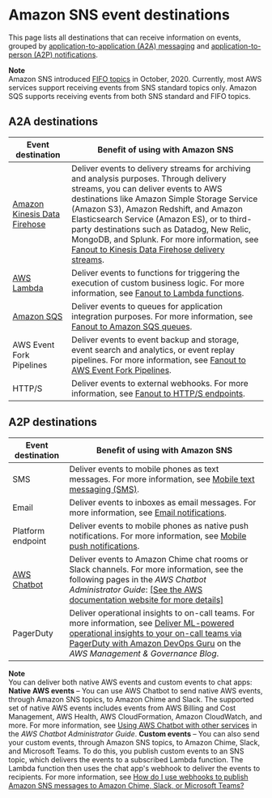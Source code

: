 # Amazon SNS event destinations<a name="sns-event-destinations"></a>

This page lists all destinations that can receive information on events, grouped by [application\-to\-application \(A2A\) messaging](sns-system-to-system-messaging.md) and [application\-to\-person \(A2P\) notifications](sns-user-notifications.md)\.

**Note**  
Amazon SNS introduced [FIFO topics](sns-fifo-topics.md) in October, 2020\. Currently, most AWS services support receiving events from SNS standard topics only\. Amazon SQS supports receiving events from both SNS standard and FIFO topics\.

## A2A destinations<a name="sns-event-destinations-a2a"></a>


| Event destination | Benefit of using with Amazon SNS | 
| --- | --- | 
|  [Amazon Kinesis Data Firehose](https://docs.aws.amazon.com/firehose/latest/dev/what-is-this-service.html)  |  Deliver events to delivery streams for archiving and analysis purposes\. Through delivery streams, you can deliver events to AWS destinations like Amazon Simple Storage Service \(Amazon S3\), Amazon Redshift, and Amazon Elasticsearch Service \(Amazon ES\), or to third\-party destinations such as Datadog, New Relic, MongoDB, and Splunk\. For more information, see [Fanout to Kinesis Data Firehose delivery streams](sns-firehose-as-subscriber.md)\.  | 
|  [AWS Lambda](https://docs.aws.amazon.com/lambda/latest/dg/welcome.html)  |  Deliver events to functions for triggering the execution of custom business logic\. For more information, see [Fanout to Lambda functions](sns-lambda-as-subscriber.md)\.  | 
|  [Amazon SQS](https://docs.aws.amazon.com/AWSSimpleQueueService/latest/SQSDeveloperGuide/welcome.html)  |  Deliver events to queues for application integration purposes\. For more information, see [Fanout to Amazon SQS queues](sns-sqs-as-subscriber.md)\.  | 
|  AWS Event Fork Pipelines  |  Deliver events to event backup and storage, event search and analytics, or event replay pipelines\. For more information, see [Fanout to AWS Event Fork Pipelines](sns-fork-pipeline-as-subscriber.md)\.  | 
|  HTTP/S  |  Deliver events to external webhooks\. For more information, see [Fanout to HTTP/S endpoints](sns-http-https-endpoint-as-subscriber.md)\.  | 

## A2P destinations<a name="sns-event-destinations-a2p"></a>


| Event destination | Benefit of using with Amazon SNS | 
| --- | --- | 
|  SMS  |  Deliver events to mobile phones as text messages\. For more information, see [Mobile text messaging \(SMS\)](sns-mobile-phone-number-as-subscriber.md)\.  | 
|  Email  |  Deliver events to inboxes as email messages\. For more information, see [Email notifications](sns-email-notifications.md)\.  | 
|  Platform endpoint  |  Deliver events to mobile phones as native push notifications\. For more information, see [Mobile push notifications](sns-mobile-application-as-subscriber.md)\.  | 
|  [AWS Chatbot](https://docs.aws.amazon.com/chatbot/latest/adminguide/what-is.html)  |  Deliver events to Amazon Chime chat rooms or Slack channels\. For more information, see the following pages in the *AWS Chatbot Administrator Guide*: [\[See the AWS documentation website for more details\]](http://docs.aws.amazon.com/sns/latest/dg/sns-event-destinations.html)  | 
|  PagerDuty  |  Deliver operational insights to on\-call teams\. For more information, see [Deliver ML\-powered operational insights to your on\-call teams via PagerDuty with Amazon DevOps Guru](https://aws.amazon.com/blogs/mt/deliver-ml-powered-operational-insights-to-your-on-call-teams-via-pagerduty-with-amazon-devops-guru/) on the *AWS Management & Governance Blog*\.  | 

**Note**  
You can deliver both native AWS events and custom events to chat apps:  
**Native AWS events** – You can use AWS Chatbot to send native AWS events, through Amazon SNS topics, to Amazon Chime and Slack\. The supported set of native AWS events includes events from AWS Billing and Cost Management, AWS Health, AWS CloudFormation, Amazon CloudWatch, and more\. For more information, see [Using AWS Chatbot with other services](https://docs.aws.amazon.com/chatbot/latest/adminguide/related-services.html) in the *AWS Chatbot Administrator Guide*\.
**Custom events** – You can also send your custom events, through Amazon SNS topics, to Amazon Chime, Slack, and Microsoft Teams\. To do this, you publish custom events to an SNS topic, which delivers the events to a subscribed Lambda function\. The Lambda function then uses the chat app's webhook to deliver the events to recipients\. For more information, see [How do I use webhooks to publish Amazon SNS messages to Amazon Chime, Slack, or Microsoft Teams?](https://aws.amazon.com/premiumsupport/knowledge-center/sns-lambda-webhooks-chime-slack-teams/)